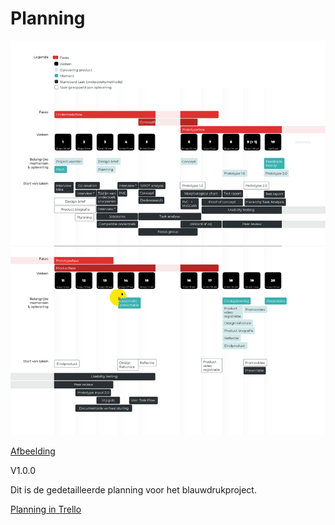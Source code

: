 # Planning

![Planning](content/planning.png)


[Afbeelding](https://raw.githubusercontent.com/IIYAMA12/Project-blauwdruk-documentation/12c885512acf499dbab33e9e528f33b5d6751556/docs/pages/planning/content/planning.png)

V1.0.0



Dit is de gedetailleerde planning voor het blauwdrukproject.

[Planning in Trello](https://trello.com/b/c9hxmmP8/project-blauwdruk)

